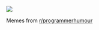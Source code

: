 ![](https://preview.redd.it/cykvv32zg7o41.png?width=216&crop=smart&auto=webp&s=967f47f73cb52f81193fe4e6b851d9fa747748fb)

 Memes from [r/programmerhumour](https://www.reddit.com/r/programmerhumour/?onetap_auto=true&one_tap=true)
